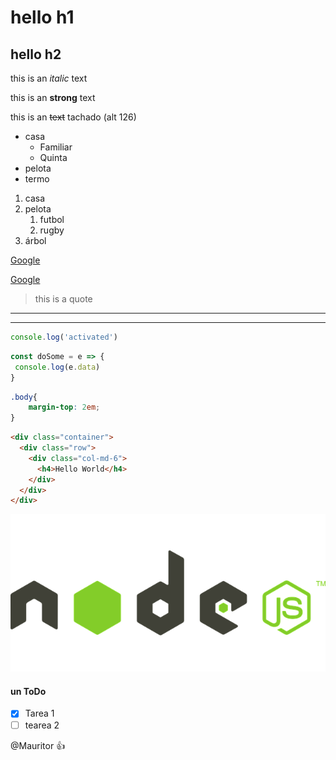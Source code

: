<!-- HEADINGS -->
# hello h1
## hello h2

<!-- TEXT -->
this is an *italic* text

this is an **strong** text

this is an ~~text~~ tachado (alt 126)

<!-- LIST UL-->
* casa
    * Familiar
    * Quinta
* pelota
* termo

1. casa
2. pelota
   1. futbol
   2. rugby
3. árbol

<!-- ENLACE-->
[Google](https://www.google.com)

[Google](https://www.google.com "custom title")

<!-- Quote -->
> this is a quote

<!-- LINEAS -->
---
___

<!-- CODIGO -->
```javascript
console.log('activated') 
```

```javascript 
const doSome = e => {
 console.log(e.data)
}
```

```css
.body{
    margin-top: 2em;
}
```

```html
<div class="container">
  <div class="row">
    <div class="col-md-6">
      <h4>Hello World</h4>
    </div>
  </div>
</div>
```

<!-- IMAGENES -->
![un logo de node](node.png "logo")

<!-- EN GITHUB-->
#### un ToDo
* [x] Tarea 1
* [ ] tearea 2

@Mauritor :+1:
